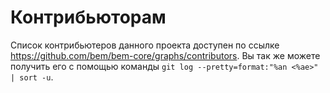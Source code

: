 # Контрибьюторам

Список контрибьютеров данного проекта доступен по ссылке https://github.com/bem/bem-core/graphs/contributors. Вы так же можете получить его с помощью команды `git log --pretty=format:"%an <%ae>" | sort -u`.
